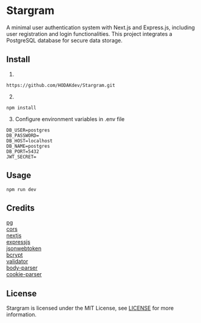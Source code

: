 # Stargram
A minimal user authentication system with Next.js and Express.js, including user registration and login functionalities. This project integrates a PostgreSQL database for secure data storage.
## Install
1.
```
https://github.com/HODAKdev/Stargram.git
```
2.
```
npm install
```
3. Configure environment variables in .env file
```env
DB_USER=postgres
DB_PASSWORD=
DB_HOST=localhost
DB_NAME=postgres
DB_PORT=5432
JWT_SECRET=
```
## Usage
```
npm run dev
```
## Credits
[pg](https://www.npmjs.com/package/pg) \
[cors](https://www.npmjs.com/package/cors) \
[nextjs](https://nextjs.org/) \
[expressjs](https://expressjs.com/) \
[jsonwebtoken](https://www.npmjs.com/package/jsonwebtoken) \
[bcrypt](https://www.npmjs.com/package/bcrypt) \
[validator](https://www.npmjs.com/package/validator) \
[body-parser](https://www.npmjs.com/package/body-parser) \
[cookie-parser](https://www.npmjs.com/package/cookie-parser)
## License
Stargram is licensed under the MIT License, see [LICENSE](/LICENSE) for more information.
